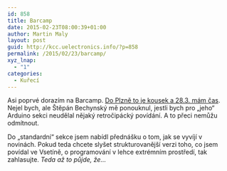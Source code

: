 ```yaml
---
id: 858
title: Barcamp
date: 2015-02-23T08:00:39+01:00
author: Martin Maly
layout: post
guid: http://kcc.uelectronics.info/?p=858
permalink: /2015/02/23/barcamp/
xyz_lnap:
  - "1"
categories:
  - Kuřecí
---
```

Asi poprvé dorazím na Barcamp. [Do Plzně to je kousek a 28.3. mám čas](https://plzenskybarcamp.cz/). Nejel bych, ale Štěpán Bechynský mě ponouknul, jestli bych pro &#8222;jeho&#8220; Arduino sekci neudělal nějaký retročipácký povídání. A to přeci nemůžu odmítnout.

Do &#8222;standardní&#8220; sekce jsem nabídl přednášku o tom, jak se vyvíjí v novinách. Pokud teda chcete slyšet strukturovanější verzi toho, co jsem povídal ve Vsetíně, o programování v lehce extrémním prostředí, tak zahlasujte. _Teda až to půjde, že&#8230;_